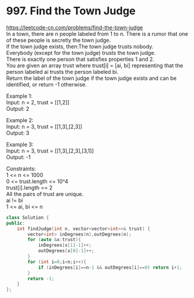 # 997. Find the Town Judge
https://leetcode-cn.com/problems/find-the-town-judge  
In a town, there are n people labeled from 1 to n. There is a rumor that one of these people is secretly the town judge.  
If the town judge exists, then:The town judge trusts nobody.  
Everybody (except for the town judge) trusts the town judge.  
There is exactly one person that satisfies properties 1 and 2.  
You are given an array trust where trust[i] = [ai, bi] representing that the person labeled ai trusts the person labeled bi.  
Return the label of the town judge if the town judge exists and can be identified, or return -1 otherwise.  


Example 1:  
Input: n = 2, trust = [[1,2]]  
Output: 2  

Example 2:  
Input: n = 3, trust = [[1,3],[2,3]]  
Output: 3  

Example 3:  
Input: n = 3, trust = [[1,3],[2,3],[3,1]]  
Output: -1  

Constraints:  
1 <= n <= 1000  
0 <= trust.length <= 10^4  
trust[i].length == 2  
All the pairs of trust are unique.  
ai != bi  
1 <= ai, bi <= n  

``` cpp
class Solution {
public:
    int findJudge(int n, vector<vector<int>>& trust) {
        vector<int> inDegrees(n),outDegrees(n);
        for (auto &x:trust){
            inDegrees[x[1]-1]++;
            outDegrees[x[0]-1]++;
        }
        for (int i=0;i<n;i++){
            if (inDegrees[i]==n-1 && outDegrees[i]==0) return i+1;
        }
        return -1;
    }
};
```
